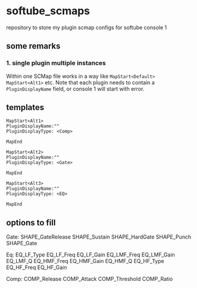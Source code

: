 # softube_scmaps

repository to store my plugin scmap configs for softube console 1

## some remarks

### 1. single plugin multiple instances

Within one SCMap file works in a way like `MapStart<Default>` `MapStart<Alt1>` etc.
Note that each plugin needs to contain a `PluginDisplayName` field, or console 1 will start with error.

## templates

``` text
MapStart<Alt1>
PluginDisplayName:""
PluginDisplayType: <Comp>

MapEnd

MapStart<Alt2>
PluginDisplayName:""
PluginDisplayType: <Gate>

MapEnd

MapStart<Alt3>
PluginDisplayName:""
PluginDisplayType: <EQ>

MapEnd
```

## options to fill

Gate:
SHAPE_GateRelease
SHAPE_Sustain
SHAPE_HardGate
SHAPE_Punch
SHAPE_Gate

Eq:
EQ_LF_Type
EQ_LF_Freq
EQ_LF_Gain
EQ_LMF_Freq
EQ_LMF_Gain
EQ_LMF_Q
EQ_HMF_Freq
EQ_HMF_Gain
EQ_HMF_Q
EQ_HF_Type
EQ_HF_Freq
EQ_HF_Gain

Comp:
COMP_Release
COMP_Attack
COMP_Threshold
COMP_Ratio
